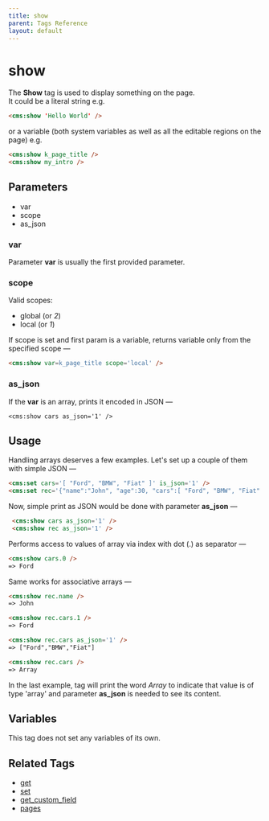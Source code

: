 ```yaml
---
title: show
parent: Tags Reference
layout: default
---
```


# show

The **Show** tag is used to display something on the page.<br/>
It could be a literal string e.g.

```html
<cms:show 'Hello World' />
```

or a variable (both system variables as well as all the editable regions on the page) e.g.

```html
<cms:show k_page_title />
<cms:show my_intro />
```

## Parameters

* var
* scope
* as_json

### var

Parameter **var** is usually the first provided parameter.

### scope

Valid scopes:
* global  (or *2*)
* local (or *1*)

If scope is set and first param is a variable, returns variable only from the specified scope —
```html
<cms:show var=k_page_title scope='local' />
```

### as_json

If the **var** is an array, prints it encoded in JSON —
```
<cms:show cars as_json='1' />
```

## Usage

Handling arrays deserves a few examples. Let's set up a couple of them with simple JSON —

```html
<cms:set cars='[ "Ford", "BMW", "Fiat" ]' is_json='1' />
<cms:set rec='{"name":"John", "age":30, "cars":[ "Ford", "BMW", "Fiat" ]}' is_json='1' />
```

Now, simple print as JSON would be done with parameter **as_json** &mdash;
```html
 <cms:show cars as_json='1' />
 <cms:show rec as_json='1' />
```

Performs access to values of array via index with dot (.) as separator &mdash;
```html
<cms:show cars.0 />
=> Ford
```

Same works for associative arrays &mdash;
```html
<cms:show rec.name />
=> John

<cms:show rec.cars.1 />
=> Ford

<cms:show rec.cars as_json='1' />
=> ["Ford","BMW","Fiat"]

<cms:show rec.cars />
=> Array
```

In the last example, tag will print the word *Array* to indicate that value is of type 'array' and parameter **as_json** is needed to see its content.
## Variables

This tag does not set any variables of its own.

## Related Tags

* [get](./get.html)
* [set](./set.html)
* [get_custom_field](./get_custom_field.html)
* [pages](./pages.html)
